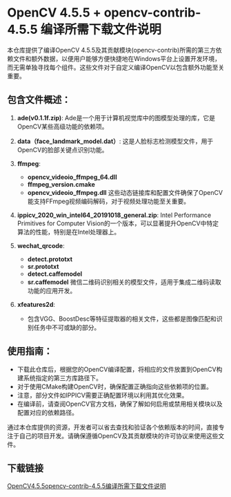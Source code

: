 # OpenCV 4.5.5 + opencv-contrib-4.5.5 编译所需下载文件说明

本仓库提供了编译OpenCV 4.5.5及其贡献模块(opencv-contrib)所需的第三方依赖文件和额外数据，以便用户能够方便快捷地在Windows平台上设置开发环境，而无需单独寻找每个组件。这些文件对于自定义编译OpenCV以包含额外功能至关重要。

## 包含文件概述：

1. **ade(v0.1.1f.zip)**: Ade是一个用于计算机视觉库中的图模型处理的库，它是OpenCV某些高级功能的依赖项。

2. **data（face_landmark_model.dat）**: 这是人脸标志检测模型文件，用于OpenCV的脸部关键点识别功能。

3. **ffmpeg**:
   - **opencv_videoio_ffmpeg_64.dll**
   - **ffmpeg_version.cmake**
   - **opencv_videoio_ffmpeg.dll**
   这些动态链接库和配置文件确保了OpenCV能支持FFmpeg视频编码解码，对于视频处理功能至关重要。

4. **ippicv_2020_win_intel64_20191018_general.zip**: Intel Performance Primitives for Computer Vision的一个版本，可以显著提升OpenCV中特定算法的性能，特别是在Intel处理器上。

5. **wechat_qrcode**:
   - **detect.prototxt**
   - **sr.prototxt**
   - **detect.caffemodel**
   - **sr.caffemodel**
   微信二维码识别相关的模型文件，适用于集成二维码读取功能的应用开发。

6. **xfeatures2d**: 
   - 包含VGG、BoostDesc等特征提取器的相关文件，这些都是图像匹配和识别任务中不可或缺的部分。

## 使用指南：
- 下载此仓库后，根据您的OpenCV编译配置，将相应的文件放置到OpenCV构建系统指定的第三方库路径下。
- 对于使用CMake构建OpenCV时，确保配置正确指向这些依赖项的位置。
- 注意，部分文件如IPPICV需要正确配置环境以利用其优化效果。
- 在编译前，请查阅OpenCV官方文档，确保了解如何启用或禁用相关模块以及配置对应的依赖路径。

通过本仓库提供的资源，开发者可以省去查找和验证各个依赖版本的时间，直接专注于自己的项目开发。请确保遵循OpenCV及其贡献模块的许可协议来使用这些文件。

## 下载链接

[OpenCV4.5.5opencv-contrib-4.5.5编译所需下载文件说明](https://pan.quark.cn/s/1903b5a67920)